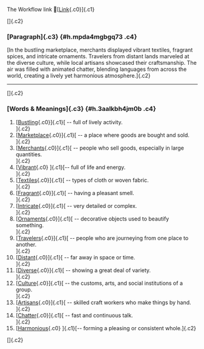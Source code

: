 The Workflow link
👏[[Link](https://www.google.com/url?q=http://www.google.com&sa=D&source=editors&ust=1760615170756429&usg=AOvVaw1ovfnQe9rAn8H-PxAf7vTY){.c0}]{.c1}

[]{.c2}

### [Paragraph]{.c3} {#h.mpda4mgbgq73 .c4}

[In the bustling marketplace, merchants displayed vibrant textiles,
fragrant spices, and intricate ornaments. Travelers from distant lands
marveled at the diverse culture, while local artisans showcased their
craftsmanship. The air was filled with animated chatter, blending
languages from across the world, creating a lively yet harmonious
atmosphere.]{.c2}

------------------------------------------------------------------------

[]{.c2}

### [Words & Meanings]{.c3} {#h.3aalkbh4jm0b .c4}

1.  [[Bustling](https://www.google.com/url?q=http://www.google.com&sa=D&source=editors&ust=1760615170757651&usg=AOvVaw2h42lCTBaDWENhdtS2gGOj){.c0}]{.c1}[ --
    full of lively activity.\
    ]{.c2}
2.  [[Marketplace](https://www.google.com/url?q=http://www.google.com&sa=D&source=editors&ust=1760615170757877&usg=AOvVaw2pLaxYgJ91thafIyk5Ii6Z){.c0}]{.c1}[ --
    a place where goods are bought and sold.\
    ]{.c2}
3.  [[Merchants](https://www.google.com/url?q=http://www.google.com&sa=D&source=editors&ust=1760615170758101&usg=AOvVaw2IcoRf5KvaOOmFp_U_skaR){.c0}]{.c1}[ --
    people who sell goods, especially in large quantities.\
    ]{.c2}
4.  [[Vibrant](https://www.google.com/url?q=http://www.google.com&sa=D&source=editors&ust=1760615170758373&usg=AOvVaw2X1CzeDZU80LRP7jbzsr-L){.c0}
    ]{.c1}[-- full of life and energy.\
    ]{.c2}
5.  [[Textiles](https://www.google.com/url?q=http://www.google.com&sa=D&source=editors&ust=1760615170758640&usg=AOvVaw2jSjhZ-t5zteDiFmQyPpoP){.c0}]{.c1}[ --
    types of cloth or woven fabric.\
    ]{.c2}
6.  [[Fragrant](https://www.google.com/url?q=http://www.google.com&sa=D&source=editors&ust=1760615170758830&usg=AOvVaw0ajg_ufYeK8SoKDjqAeGk0){.c0}]{.c1}[ --
    having a pleasant smell.\
    ]{.c2}
7.  [[Intricate](https://www.google.com/url?q=http://www.google.com&sa=D&source=editors&ust=1760615170758998&usg=AOvVaw060hZ6Wp_3vPMx-JGX0U4o){.c0}]{.c1}[ --
    very detailed or complex.\
    ]{.c2}
8.  [[Ornaments](https://www.google.com/url?q=http://www.google.com&sa=D&source=editors&ust=1760615170759184&usg=AOvVaw0cRtv3nWlCilr3RGh7AoIl){.c0}]{.c1}[ --
    decorative objects used to beautify something.\
    ]{.c2}
9.  [[Travelers](https://www.google.com/url?q=http://www.google.com&sa=D&source=editors&ust=1760615170759405&usg=AOvVaw3-lM2p3oSNxcv_HaUuUmQO){.c0}]{.c1}[ --
    people who are journeying from one place to another.\
    ]{.c2}
10. [[Distant](https://www.google.com/url?q=http://www.google.com&sa=D&source=editors&ust=1760615170759645&usg=AOvVaw3zr6q3SGHFj1tD2dMw4yR6){.c0}]{.c1}[ --
    far away in space or time.\
    ]{.c2}
11. [[Diverse](https://www.google.com/url?q=http://www.google.com&sa=D&source=editors&ust=1760615170759848&usg=AOvVaw2ghiMmEh7ju3YCPnwcuJhc){.c0}]{.c1}[ --
    showing a great deal of variety.\
    ]{.c2}
12. [[Culture](https://www.google.com/url?q=http://www.google.com&sa=D&source=editors&ust=1760615170760059&usg=AOvVaw0Hgp027f_P3byRNAuWTHB0){.c0}]{.c1}[ --
    the customs, arts, and social institutions of a group.\
    ]{.c2}
13. [[Artisans](https://www.google.com/url?q=http://www.google.com&sa=D&source=editors&ust=1760615170760319&usg=AOvVaw2g5aXXCxg41i0XQJPkuqQS){.c0}]{.c1}[ --
    skilled craft workers who make things by hand.\
    ]{.c2}
14. [[Chatter](https://www.google.com/url?q=http://www.google.com&sa=D&source=editors&ust=1760615170760562&usg=AOvVaw19uhBBjousgXgWKTEm74e4){.c0}]{.c1}[ --
    fast and continuous talk.\
    ]{.c2}
15. [[Harmonious](https://www.google.com/url?q=http://www.google.com&sa=D&source=editors&ust=1760615170760782&usg=AOvVaw1nEwQLgtoh9339N1yX46rq){.c0}
    ]{.c1}[-- forming a pleasing or consistent whole.]{.c2}

[]{.c2}

